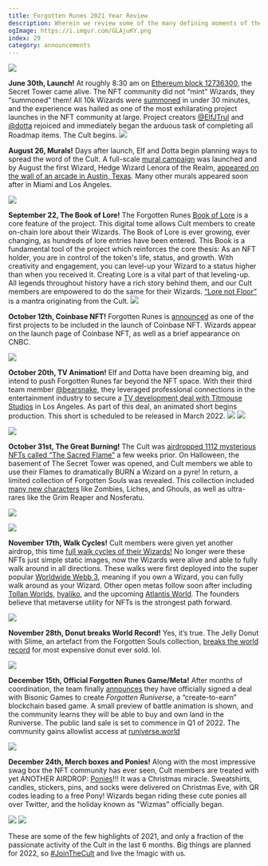 ```yaml
---
title: Forgotten Runes 2021 Year Review
description: Wherein we review some of the many defining moments of the Forgotten Runes project...
ogImage: https://i.imgur.com/GLAjuKY.png
index: 29
category: announcements
---
```


![](https://i.imgur.com/GLAjuKY.png)

**June 30th, Launch!**
At roughly 8:30 am on [Ethereum block 12736300](https://etherscan.io/block/12736300), the Secret Tower came alive. The NFT community did not “mint” Wizards, they “summoned” them! All 10k Wizards were [summoned](https://www.forgottenrunes.com/posts/summoning) in under 30 minutes, and the experience was hailed as one of the most exhilarating project launches in the NFT community at large. Project creators [@ElfJTrul](https://twitter.com/ElfJTrul) and [@dotta](https://twitter.com/dotta) rejoiced and immediately began the arduous task of completing all Roadmap items. The Cult begins.
![](https://i.imgur.com/dR0NmkG.gif)

**August 26, Murals!**
Days after launch, Elf and Dotta begin planning ways to spread the word of the Cult. A full-scale [mural campaign](https://www.forgottenrunes.com/posts/murals) was launched and by August the first Wizard, Hedge Wizard Lenora of the Realm, [appeared on the wall of an arcade in Austin, Texas](https://twitter.com/forgottenrunes/status/1430545511027597313). Many other murals appeared soon after in Miami and Los Angeles.

![](https://i.imgur.com/zIgkHet.jpg)

**September 22, The Book of Lore!**
The Forgotten Runes [Book of Lore](https://www.forgottenrunes.com/posts/writing-in-the-book-of-lore) is a core feature of the project. This digital tome allows Cult members to create on-chain lore about their Wizards. The Book of Lore is ever growing, ever changing, as hundreds of lore entries have been entered. This Book is a fundamental tool of the project which reinforces the core thesis: As an NFT holder, you are in control of the token's life, status, and growth. With creativity and engagement, you can level-up your Wizard to a status higher than when you received it. Creating Lore is a vital part of that leveling-up. All legends throughout history have a rich story behind them, and our Cult members are empowered to do the same for their Wizards. [“Lore not Floor”](https://www.forgottenrunes.com/posts/lore-creation) is a mantra originating from the Cult.
![](https://i.imgur.com/sPqpkMN.png)

**October 12th, Coinbase NFT!**
Forgotten Runes is [announced](https://www.forgottenrunes.com/posts/coinbase) as one of the first projects to be included in the launch of Coinbase NFT. Wizards appear on the launch page of Coinbase NFT, as well as a brief appearance on CNBC.

![](https://i.imgur.com/jAiYVzU.png)

**October 20th, TV Animation!**
Elf and Dotta have been dreaming big, and intend to push Forgotten Runes far beyond the NFT space. With their third team member [@bearsnake](https://twitter.com/bearsnake_21), they leveraged professional connections in the entertainment industry to secure a [TV development deal with Titmouse Studios](https://www.awn.com/news/forgotten-runes-wizards-cult-nft-universe-gets-own-tv-show) in Los Angeles. As part of this deal, an animated short begins production. This short is scheduled to be released in March 2022.
![](https://i.imgur.com/iFvpUJJ.jpg)
![](https://i.imgur.com/hwQdd9T.gif)

![](https://i.imgur.com/HTAFPKq.jpg)

**October 31st, The Great Burning!**
The Cult was [airdropped 1112 mysterious NFTs called “The Sacred Flame”](https://www.forgottenrunes.com/posts/forgotten-souls) a few weeks prior. On Halloween, the basement of The Secret Tower was opened, and Cult members we able to use their Flames to dramatically BURN a Wizard on a pyre! In return, a limited collection of Forgotten Souls was revealed. This collection included [many new characters](https://www.forgottenrunes.com/posts/lore-of-forgotten-souls) like Zombies, Liches, and Ghouls, as well as ultra-rares like the Grim Reaper and Nosferatu.

![](https://i.imgur.com/OjYA11e.gif)

![](https://i.imgur.com/AjiBuaR.png)

**November 17th, Walk Cycles!**
Cult members were given yet another airdrop, this time [full walk cycles of their Wizards!](https://www.forgottenrunes.com/posts/walkcycles) No longer were these NFTs just simple static images, now the Wizards were alive and able to fully walk around in all directions. These walks were first deployed into the super popular [Worldwide Webb 3](https://twitter.com/Worldwide_WEB3), meaning if you own a Wizard, you can fully walk around as your Wizard. Other open metas follow soon after including [Tollan Worlds](https://twitter.com/tollan_worlds), [hyaliko](https://twitter.com/hyaliko), and the upcoming [Atlantis World](https://twitter.com/atlantis0x). The founders believe that metaverse utility for NFTs is the strongest path forward.

![](https://i.imgur.com/9XhHqnK.gif)

**November 28th, Donut breaks World Record!**
Yes, it’s true. The Jelly Donut with Slime, an artefact from the Forgotten Souls collection, [breaks the world record](https://twitter.com/MagusWazir/status/1465342601385721866) for most expensive donut ever sold. lol.

![](https://i.imgur.com/t4l6zkK.png)

**December 15th, Official Forgotten Runes Game/Meta!**
After months of coordination, the team finally [announces](https://www.forgottenrunes.com/posts/forgotten-runiverse-press-release) they have officially signed a deal with Bisonic Games to create _Forgotten Runiverse_, a “create-to-earn” blockchain based game. A small preview of battle animation is shown, and the community learns they will be able to buy and own land in the Runiverse. The public land sale is set to commence in Q1 of 2022. The community gains allowlist access at [runiverse.world](https://runiverse.world/)

![](https://i.imgur.com/MJ4PM6U.gif)

**December 24th, Merch boxes and Ponies!**
Along with the most impressive swag box the NFT community has ever seen, Cult members are treated with yet ANOTHER AIRDROP: [Ponies](https://www.forgottenrunes.com/posts/ponies)!!! It was a Christmas miracle. Sweatshirts, candles, stickers, pins, and socks were delivered on Christmas Eve, with QR codes leading to a free Pony! Wizards began riding these cute ponies all over Twitter, and the holiday known as "Wizmas" officially began.

![](https://i.imgur.com/ImRLr7t.png)
![](https://i.imgur.com/JgbNFgY.png)

These are some of the few highlights of 2021, and only a fraction of the passionate activity of the Cult in the last 6 months. Big things are planned for 2022, so [#JoinTheCult](http://discord.gg/forgottenrunes) and live the !magic with us.
